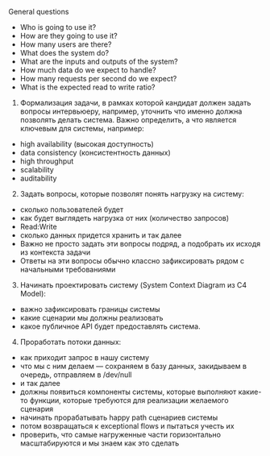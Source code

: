 General questions
- Who is going to use it?
- How are they going to use it?
- How many users are there?
- What does the system do?
- What are the inputs and outputs of the system?
- How much data do we expect to handle?
- How many requests per second do we expect?
- What is the expected read to write ratio?
  

1. Формализация задачи, в рамках которой кандидат должен задать вопросы интервьюеру, например, уточнить что именно должна позволять делать система. Важно определить, а что является ключевым для системы, например:

- high availability (высокая доступность)
- data consistency (консистентность данных)
- high throughput
- scalability
- auditability

2.  Задать вопросы, которые позволят понять нагрузку на систему:

- сколько пользователей будет
- как будет выглядеть нагрузка от них (количество запросов)
- Read:Write
- сколько данных придется хранить и так далее
- Важно не просто задать эти вопросы подряд, а подобрать их исходя из контекста задачи
- Ответы на эти вопросы обычно классно зафиксировать рядом с начальными требованиями

3. Начинать проектировать систему (System Context Diagram из C4 Model):

- важно зафиксировать границы системы
- какие сценарии мы должны реализовать 
- какое публичное API будет предоставлять система. 

4. Проработать потоки данных:

- как приходит запрос в нашу систему
- что мы с ним делаем — сохраняем в базу данных, закидываем в очередь, отправляем в /dev/null
- и так далее
- должны появиться компоненты системы, которые выполняют какие-то функции, которые требуются для реализации желаемого сценария
- начинать прорабатывать happy path сценариев системы
- потом возвращаться к exceptional flows и пытаться учесть их
- проверить, что самые нагруженные части горизонтально масштабируются и мы знаем как это сделать
